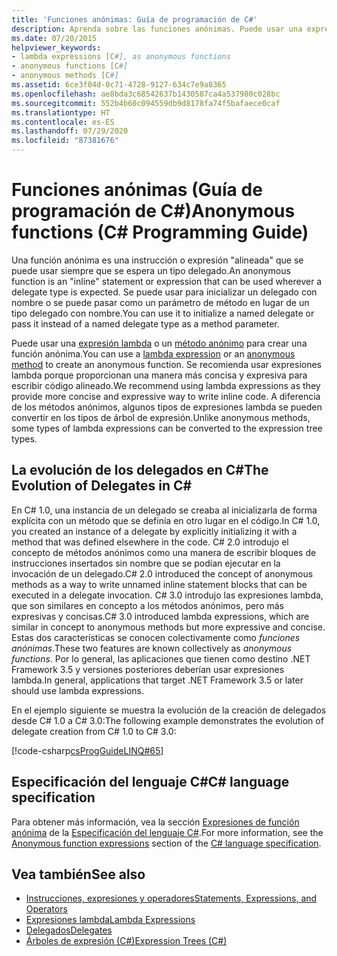 ```yaml
---
title: 'Funciones anónimas: Guía de programación de C#'
description: Aprenda sobre las funciones anónimas. Puede usar una expresión lambda o un método anónimo para crear una función anónima.
ms.date: 07/20/2015
helpviewer_keywords:
- lambda expressions [C#], as anonymous functions
- anonymous functions [C#]
- anonymous methods [C#]
ms.assetid: 6ce3f04d-0c71-4728-9127-634c7e9a8365
ms.openlocfilehash: ae8bda3c68542637b1430587ca4a537980c028bc
ms.sourcegitcommit: 552b4b60c094559db9d8178fa74f5bafaece0caf
ms.translationtype: HT
ms.contentlocale: es-ES
ms.lasthandoff: 07/29/2020
ms.locfileid: "87381676"
---
```

# <a name="anonymous-functions-c-programming-guide"></a><span data-ttu-id="e79db-104">Funciones anónimas (Guía de programación de C#)</span><span class="sxs-lookup"><span data-stu-id="e79db-104">Anonymous functions (C# Programming Guide)</span></span>

<span data-ttu-id="e79db-105">Una función anónima es una instrucción o expresión "alineada" que se puede usar siempre que se espera un tipo delegado.</span><span class="sxs-lookup"><span data-stu-id="e79db-105">An anonymous function is an "inline" statement or expression that can be used wherever a delegate type is expected.</span></span> <span data-ttu-id="e79db-106">Se puede usar para inicializar un delegado con nombre o se puede pasar como un parámetro de método en lugar de un tipo delegado con nombre.</span><span class="sxs-lookup"><span data-stu-id="e79db-106">You can use it to initialize a named delegate or pass it instead of a named delegate type as a method parameter.</span></span>

<span data-ttu-id="e79db-107">Puede usar una [expresión lambda](lambda-expressions.md) o un [método anónimo](../../language-reference/operators/delegate-operator.md) para crear una función anónima.</span><span class="sxs-lookup"><span data-stu-id="e79db-107">You can use a [lambda expression](lambda-expressions.md) or an [anonymous method](../../language-reference/operators/delegate-operator.md) to create an anonymous function.</span></span> <span data-ttu-id="e79db-108">Se recomienda usar expresiones lambda porque proporcionan una manera más concisa y expresiva para escribir código alineado.</span><span class="sxs-lookup"><span data-stu-id="e79db-108">We recommend using lambda expressions as they provide more concise and expressive way to write inline code.</span></span> <span data-ttu-id="e79db-109">A diferencia de los métodos anónimos, algunos tipos de expresiones lambda se pueden convertir en los tipos de árbol de expresión.</span><span class="sxs-lookup"><span data-stu-id="e79db-109">Unlike anonymous methods, some types of lambda expressions can be converted to the expression tree types.</span></span>

## <a name="the-evolution-of-delegates-in-c"></a><span data-ttu-id="e79db-110">La evolución de los delegados en C\#</span><span class="sxs-lookup"><span data-stu-id="e79db-110">The Evolution of Delegates in C\#</span></span>

 <span data-ttu-id="e79db-111">En C# 1.0, una instancia de un delegado se creaba al inicializarla de forma explícita con un método que se definía en otro lugar en el código.</span><span class="sxs-lookup"><span data-stu-id="e79db-111">In C# 1.0, you created an instance of a delegate by explicitly initializing it with a method that was defined elsewhere in the code.</span></span> <span data-ttu-id="e79db-112">C# 2.0 introdujo el concepto de métodos anónimos como una manera de escribir bloques de instrucciones insertados sin nombre que se podían ejecutar en la invocación de un delegado.</span><span class="sxs-lookup"><span data-stu-id="e79db-112">C# 2.0 introduced the concept of anonymous methods as a way to write unnamed inline statement blocks that can be executed in a delegate invocation.</span></span> <span data-ttu-id="e79db-113">C# 3.0 introdujo las expresiones lambda, que son similares en concepto a los métodos anónimos, pero más expresivas y concisas.</span><span class="sxs-lookup"><span data-stu-id="e79db-113">C# 3.0 introduced lambda expressions, which are similar in concept to anonymous methods but more expressive and concise.</span></span> <span data-ttu-id="e79db-114">Estas dos características se conocen colectivamente como *funciones anónimas*.</span><span class="sxs-lookup"><span data-stu-id="e79db-114">These two features are known collectively as *anonymous functions*.</span></span> <span data-ttu-id="e79db-115">Por lo general, las aplicaciones que tienen como destino .NET Framework 3.5 y versiones posteriores deberían usar expresiones lambda.</span><span class="sxs-lookup"><span data-stu-id="e79db-115">In general, applications that target .NET Framework 3.5 or later should use lambda expressions.</span></span>  
  
 <span data-ttu-id="e79db-116">En el ejemplo siguiente se muestra la evolución de la creación de delegados desde C# 1.0 a C# 3.0:</span><span class="sxs-lookup"><span data-stu-id="e79db-116">The following example demonstrates the evolution of delegate creation from C# 1.0 to C# 3.0:</span></span>  
  
 [!code-csharp[csProgGuideLINQ#65](~/samples/snippets/csharp/VS_Snippets_VBCSharp/csProgGuideLINQ/CS/csRef30LangFeatures_2.cs#65)]  
  
## <a name="c-language-specification"></a><span data-ttu-id="e79db-117">Especificación del lenguaje C#</span><span class="sxs-lookup"><span data-stu-id="e79db-117">C# language specification</span></span>

<span data-ttu-id="e79db-118">Para obtener más información, vea la sección [Expresiones de función anónima](~/_csharplang/spec/expressions.md#anonymous-function-expressions) de la [Especificación del lenguaje C#](~/_csharplang/spec/introduction.md).</span><span class="sxs-lookup"><span data-stu-id="e79db-118">For more information, see the [Anonymous function expressions](~/_csharplang/spec/expressions.md#anonymous-function-expressions) section of the [C# language specification](~/_csharplang/spec/introduction.md).</span></span>
  
## <a name="see-also"></a><span data-ttu-id="e79db-119">Vea también</span><span class="sxs-lookup"><span data-stu-id="e79db-119">See also</span></span>

- [<span data-ttu-id="e79db-120">Instrucciones, expresiones y operadores</span><span class="sxs-lookup"><span data-stu-id="e79db-120">Statements, Expressions, and Operators</span></span>](./index.md)
- [<span data-ttu-id="e79db-121">Expresiones lambda</span><span class="sxs-lookup"><span data-stu-id="e79db-121">Lambda Expressions</span></span>](./lambda-expressions.md)
- [<span data-ttu-id="e79db-122">Delegados</span><span class="sxs-lookup"><span data-stu-id="e79db-122">Delegates</span></span>](../delegates/index.md)
- [<span data-ttu-id="e79db-123">Árboles de expresión (C#)</span><span class="sxs-lookup"><span data-stu-id="e79db-123">Expression Trees (C#)</span></span>](../concepts/expression-trees/index.md)
